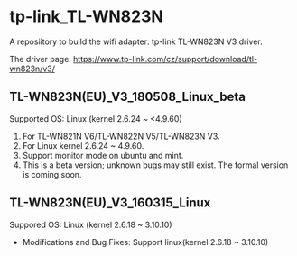 # tp-link_TL-WN823N
A reposiitory to build the wifi adapter: tp-link TL-WN823N V3 driver. 

The driver page.
https://www.tp-link.com/cz/support/download/tl-wn823n/v3/

## TL-WN823N(EU)_V3_180508_Linux_beta

Supported OS: Linux (kernel 2.6.24 ~ <4.9.60)

1. For TL-WN821N V6/TL-WN822N V5/TL-WN823N V3.
2. For Linux kernel 2.6.24 ~ 4.9.60.
3. Support monitor mode on ubuntu and mint.
4. This is a beta version; unknown bugs may still exist. The formal version is coming soon.


## TL-WN823N(EU)_V3_160315_Linux

Suppored OS: Linux (kernel 2.6.18 ~ 3.10.10)

* Modifications and Bug Fixes: Support linux(kernel 2.6.18 ~ 3.10.10)

